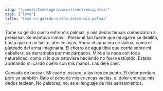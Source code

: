 ```yaml
---
slug: "/poemas/tomesugelidocuelloentremispalmas"
tags: ["love"]
title: "tomé-su-gélido-cuello-entre-mis-palmas"
---
```

Tomé su gélido cuello entre mis palmas, y mis dedos tensos comenzaron a presionar. Se mantuvo inmóvil. Presioné tan fuerte que mi agarre se debilitó, hasta que en un hálito, abrí los ojos. Ahora el agua era cristalina, como el plateado del arma imaginaria. El chorro de agua tibia que corría sobre mi cabellera, se derramaba por mis párpados. Miré a la nada con toda naturalidad, como si lo que estuviera haciendo no fuera estúpido. Estaba apretando mi cálido cuello con mis manos. Las dejé caer.

Cansada de buscar. Mi cuarto: oscuro, a las tres en punto. El dolor perdura, pero yo también. Bajo el peso de mis cuencas vacías, el dolor empuja; mis dedos teclean. No palabras, no, es el lenguaje de mis pensamientos.